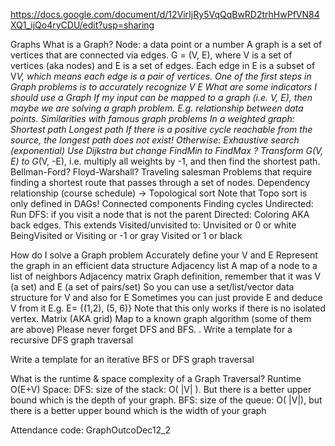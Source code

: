 https://docs.google.com/document/d/12VirIjRy5VqQqBwRD2trhHwPfVN84XQ1_ijQo4ryCDU/edit?usp=sharing

Graphs
What is a Graph?
Node: a data point or a number
A graph is a set of vertices that are connected via edges.
G = (V, E), where V is a set of vertices (aka nodes) and E is a set of edges.
Each edge in E is a subset of V*V, which means each edge is a pair of vertices.
One of the first steps in Graph problems is to accurately recognize
V
E
What are some indicators I should use a Graph
If my input can be mapped to a graph (i.e. V, E), then maybe we are solving a graph problem.
E.g. relationship between data points.
Similarities with famous graph problems
In a weighted graph:
Shortest path
Longest path
If there is a positive cycle reachable from the source, the longest path does not exist!
Otherwise:
Exhaustive search (exponential)
Use Dijkstra but change FindMin to FindMax ?
Transform G(V, E) to G*(V, -E), i.e. multiply all weights by -1, and then find the shortest path.
Bellman-Ford?
Floyd-Warshall?
Traveling salesman
Problems that require finding a shortest route that passes through a set of nodes.
Dependency relationship (course schedule) -> Topological sort
Note that Topo sort is only defined in DAGs!
Connected components
Finding cycles
Undirected: Run DFS: if you visit a node that is not the parent
Directed: Coloring AKA back edges. This extends Visited/unvisited to:
Unvisited or 0 or white
BeingVisited or Visiting or -1 or gray
Visited or 1 or black

How do I solve a Graph problem
Accurately define your V and E
Represent the graph in an efficient data structure
Adjacency list
A map of a node to a list of neighbors
Adjacency matrix
Graph definition, remember that it was V (a set) and E (a set of pairs/set)
So you can use a set/list/vector data structure for V and also for E
Sometimes you can just provide E and deduce V from it
E.g. E= {(1,2), (5, 6)}
Note that this only works if there is no isolated vertex.
Matrix (AKA grid)
Map to a known graph algorithm (some of them are above)
Please never forget DFS and BFS.
.
Write a template for a recursive DFS graph traversal

Write a template for an iterative BFS or DFS graph traversal

What is the runtime & space complexity of a Graph Traversal?
Runtime O(E+V)
Space:
DFS: size of the stack: O( |V| ). But there is a better upper bound which is the depth of your graph.
BFS: size of the queue: O( |V|), but there is a better upper bound which is the width of your graph

Attendance code: GraphOutcoDec12_2
